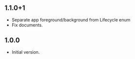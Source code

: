 ## 1.1.0+1

- Separate app foreground/background from Lifecycle enum
- Fix documents.

## 1.0.0

- Initial version.
